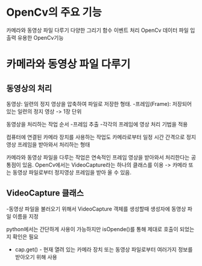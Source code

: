 # OpenCv의 주요 기능

카메라와 동영상 파일 다루기
다양한 그리기 함수
이벤트 처리
OpenCv 데이터 파일 입출력
유용한 OpenCv기능

# 카메라와 동영상 파일 다루기

## 동영상의 처리

동영상: 일련의 정지 영상을 압축하여 파일로 저장한 형태. -프레임(Frame): 저장되어 있는 일련의 정지 영상 -> 1장 단위

동영상을 처리하는 작업 순서 -프레임 추출 -각각의 프레임에 영상 처리 기법을 적용

컴퓨터에 연결된 카메라 장치를 사용하는 작업도 카메라로부터 일정 시간 간격으로 정지영상 프레임을 받아와서 처리하는 형태

카메라와 동영상 파일을 다루는 작업은 연속적인 프레임 영상을 받아와서 처리한다는 공통점이 있음.
OpenCv에서는 VideoCapture라는 하나의 클래스를 이용
-> 카메라 또는 동영상 파일로부터 정지영상 프레임을 받아 올 수 있음.

## VideoCapture 클래스

-동영상 파일을 불러오기 위해서 VideoCapture 객체를 생성할때 생성자에 동영상 파일 이름을 지정

python에서는 간단하게 사용이 가능하지만 isOpende()를 통해 제대로 호출이 되었는지 확인은 필요

- cap.get() - 현재 열려 있는 카메라 장치 또는 동영상 파일로부터 여러가지 정보를 받아오기 위해 사용
